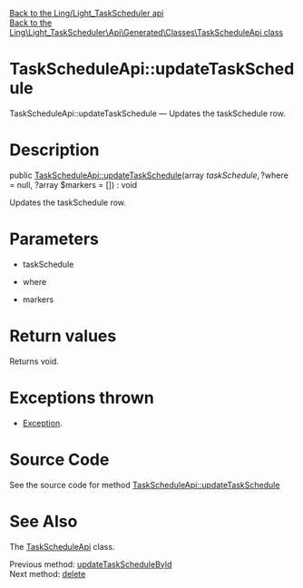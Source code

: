 [Back to the Ling/Light_TaskScheduler api](https://github.com/lingtalfi/Light_TaskScheduler/blob/master/doc/api/Ling/Light_TaskScheduler.md)<br>
[Back to the Ling\Light_TaskScheduler\Api\Generated\Classes\TaskScheduleApi class](https://github.com/lingtalfi/Light_TaskScheduler/blob/master/doc/api/Ling/Light_TaskScheduler/Api/Generated/Classes/TaskScheduleApi.md)


TaskScheduleApi::updateTaskSchedule
================



TaskScheduleApi::updateTaskSchedule — Updates the taskSchedule row.




Description
================


public [TaskScheduleApi::updateTaskSchedule](https://github.com/lingtalfi/Light_TaskScheduler/blob/master/doc/api/Ling/Light_TaskScheduler/Api/Generated/Classes/TaskScheduleApi/updateTaskSchedule.md)(array $taskSchedule, ?$where = null, ?array $markers = []) : void




Updates the taskSchedule row.




Parameters
================


- taskSchedule

    

- where

    

- markers

    


Return values
================

Returns void.


Exceptions thrown
================

- [Exception](http://php.net/manual/en/class.exception.php).&nbsp;







Source Code
===========
See the source code for method [TaskScheduleApi::updateTaskSchedule](https://github.com/lingtalfi/Light_TaskScheduler/blob/master/Api/Generated/Classes/TaskScheduleApi.php#L263-L266)


See Also
================

The [TaskScheduleApi](https://github.com/lingtalfi/Light_TaskScheduler/blob/master/doc/api/Ling/Light_TaskScheduler/Api/Generated/Classes/TaskScheduleApi.md) class.

Previous method: [updateTaskScheduleById](https://github.com/lingtalfi/Light_TaskScheduler/blob/master/doc/api/Ling/Light_TaskScheduler/Api/Generated/Classes/TaskScheduleApi/updateTaskScheduleById.md)<br>Next method: [delete](https://github.com/lingtalfi/Light_TaskScheduler/blob/master/doc/api/Ling/Light_TaskScheduler/Api/Generated/Classes/TaskScheduleApi/delete.md)<br>

